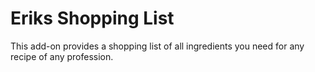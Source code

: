 # Eriks Shopping List

This add-on provides a shopping list of all ingredients you need for any recipe of any profession.
